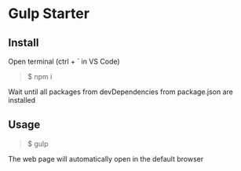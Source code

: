 # Gulp Starter
## Install
Open terminal (ctrl + ` in VS Code)

> $ npm i

Wait until all packages from devDependencies from package.json are installed

## Usage
> $ gulp

The web page will automatically open in the default browser

[](https://i.ytimg.com/vi/8gDWB2cpN2o/maxresdefault.jpg?9289889566)
